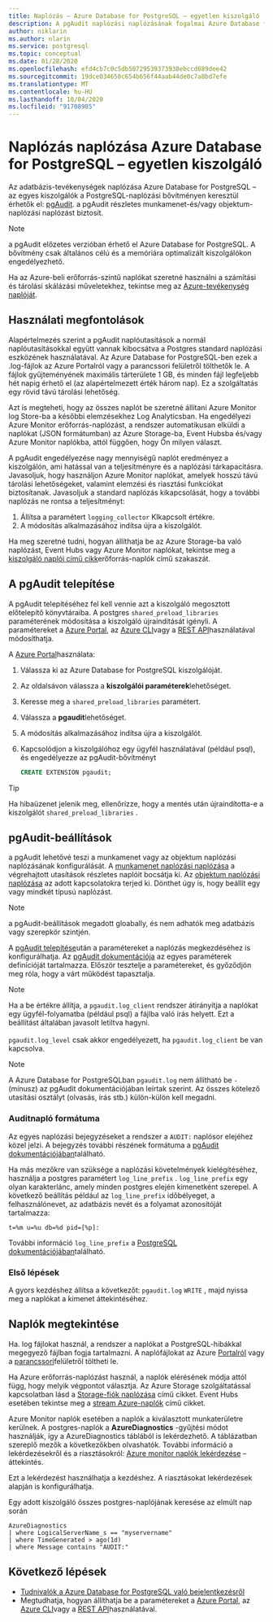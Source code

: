 ```yaml
---
title: Naplózás – Azure Database for PostgreSQL – egyetlen kiszolgáló
description: A pgAudit naplózási naplózásának fogalmai Azure Database for PostgreSQL – egyetlen kiszolgálón.
author: niklarin
ms.author: nlarin
ms.service: postgresql
ms.topic: conceptual
ms.date: 01/28/2020
ms.openlocfilehash: efd4cb7c0c5db50729539373938ebccd689dee42
ms.sourcegitcommit: 19dce034650c654b656f44aab44de0c7a8bd7efe
ms.translationtype: MT
ms.contentlocale: hu-HU
ms.lasthandoff: 10/04/2020
ms.locfileid: "91708985"
---
```

# <a name="audit-logging-in-azure-database-for-postgresql---single-server"></a>Naplózás naplózása Azure Database for PostgreSQL – egyetlen kiszolgáló

Az adatbázis-tevékenységek naplózása Azure Database for PostgreSQL – az egyes kiszolgálók a PostgreSQL-naplózási bővítményen keresztül érhetők el: [pgAudit](https://www.pgaudit.org/). a pgAudit részletes munkamenet-és/vagy objektum-naplózási naplózást biztosít.

> [!NOTE]
> a pgAudit előzetes verzióban érhető el Azure Database for PostgreSQL.
> A bővítmény csak általános célú és a memóriára optimalizált kiszolgálókon engedélyezhető.

Ha az Azure-beli erőforrás-szintű naplókat szeretné használni a számítási és tárolási skálázási műveletekhez, tekintse meg az [Azure-tevékenység naplóját](../azure-monitor/platform/platform-logs-overview.md).

## <a name="usage-considerations"></a>Használati megfontolások
Alapértelmezés szerint a pgAudit naplóutasítások a normál naplóutasításokkal együtt vannak kibocsátva a Postgres standard naplózási eszközének használatával. Az Azure Database for PostgreSQL-ben ezek a .log-fájlok az Azure Portalról vagy a parancssori felületről tölthetők le. A fájlok gyűjteményének maximális tárterülete 1 GB, és minden fájl legfeljebb hét napig érhető el (az alapértelmezett érték három nap). Ez a szolgáltatás egy rövid távú tárolási lehetőség.

Azt is megteheti, hogy az összes naplót be szeretné állítani Azure Monitor log Store-ba a későbbi elemzésekhez Log Analyticsban. Ha engedélyezi Azure Monitor erőforrás-naplózást, a rendszer automatikusan elküldi a naplókat (JSON formátumban) az Azure Storage-ba, Event Hubsba és/vagy Azure Monitor naplókba, attól függően, hogy Ön milyen választ.

A pgAudit engedélyezése nagy mennyiségű naplót eredményez a kiszolgálón, ami hatással van a teljesítményre és a naplózási tárkapacitásra. Javasoljuk, hogy használjon Azure Monitor naplókat, amelyek hosszú távú tárolási lehetőségeket, valamint elemzési és riasztási funkciókat biztosítanak. Javasoljuk a standard naplózás kikapcsolását, hogy a további naplózás ne rontsa a teljesítményt:

   1. Állítsa a paramétert `logging_collector` KIkapcsolt értékre. 
   2. A módosítás alkalmazásához indítsa újra a kiszolgálót.

Ha meg szeretné tudni, hogyan állíthatja be az Azure Storage-ba való naplózást, Event Hubs vagy Azure Monitor naplókat, tekintse meg a [kiszolgáló naplói című cikk](concepts-server-logs.md)erőforrás-naplók című szakaszát.

## <a name="installing-pgaudit"></a>A pgAudit telepítése

A pgAudit telepítéséhez fel kell vennie azt a kiszolgáló megosztott előtelepítő könyvtáraiba. A postgres `shared_preload_libraries` paraméterének módosítása a kiszolgáló újraindítását igényli. A paramétereket a [Azure Portal](howto-configure-server-parameters-using-portal.md), az [Azure CLI](howto-configure-server-parameters-using-cli.md)vagy a [REST API](/rest/api/postgresql/configurations/createorupdate)használatával módosíthatja.

A [Azure Portal](https://portal.azure.com)használata:

   1. Válassza ki az Azure Database for PostgreSQL kiszolgálóját.
   2. Az oldalsávon válassza a **kiszolgálói paraméterek**lehetőséget.
   3. Keresse meg a `shared_preload_libraries` paramétert.
   4. Válassza a **pgaudit**lehetőséget.
   5. A módosítás alkalmazásához indítsa újra a kiszolgálót.

   6. Kapcsolódjon a kiszolgálóhoz egy ügyfél használatával (például psql), és engedélyezze az pgAudit-bővítményt
      ```SQL
      CREATE EXTENSION pgaudit;
      ```

> [!TIP]
> Ha hibaüzenet jelenik meg, ellenőrizze, hogy a mentés után újraindította-e a kiszolgálót `shared_preload_libraries` .

## <a name="pgaudit-settings"></a>pgAudit-beállítások

a pgAudit lehetővé teszi a munkamenet vagy az objektum naplózási naplózásának konfigurálását. A [munkamenet naplózási naplózása](https://github.com/pgaudit/pgaudit/blob/master/README.md#session-audit-logging) a végrehajtott utasítások részletes naplóit bocsátja ki. Az [objektum naplózási naplózása](https://github.com/pgaudit/pgaudit/blob/master/README.md#object-audit-logging) az adott kapcsolatokra terjed ki. Dönthet úgy is, hogy beállít egy vagy mindkét típusú naplózást. 

> [!NOTE]
> a pgAudit-beállítások megadott gloabally, és nem adhatók meg adatbázis vagy szerepkör szintjén.

A [pgAudit telepítése](#installing-pgaudit)után a paramétereket a naplózás megkezdéséhez is konfigurálhatja. Az [pgAudit dokumentációja](https://github.com/pgaudit/pgaudit/blob/master/README.md#settings) az egyes paraméterek definícióját tartalmazza. Először tesztelje a paramétereket, és győződjön meg róla, hogy a várt működést tapasztalja.

> [!NOTE]
> Ha a be értékre állítja, a `pgaudit.log_client` rendszer átirányítja a naplókat egy ügyfél-folyamatba (például psql) a fájlba való írás helyett. Ezt a beállítást általában javasolt letiltva hagyni. <br> <br>
> `pgaudit.log_level` csak akkor engedélyezett, ha `pgaudit.log_client` be van kapcsolva.

> [!NOTE]
> A Azure Database for PostgreSQLban `pgaudit.log` nem állítható be `-` (mínusz) az pgAudit dokumentációjában leírtak szerint. Az összes kötelező utasítási osztályt (olvasás, írás stb.) külön-külön kell megadni.

### <a name="audit-log-format"></a>Auditnapló formátuma
Az egyes naplózási bejegyzéseket a rendszer a `AUDIT:` naplósor elejéhez közel jelzi. A bejegyzés további részének formátuma a [pgAudit dokumentációjában](https://github.com/pgaudit/pgaudit/blob/master/README.md#format)található.

Ha más mezőkre van szüksége a naplózási követelmények kielégítéséhez, használja a postgres paramétert `log_line_prefix` . `log_line_prefix` egy olyan karakterlánc, amely minden postgres elején kimenetként szerepel. A következő beállítás például az `log_line_prefix` időbélyeget, a felhasználónevet, az adatbázis nevét és a folyamat azonosítóját tartalmazza:

```
t=%m u=%u db=%d pid=[%p]:
```

További információ `log_line_prefix` a [PostgreSQL dokumentációjában](https://www.postgresql.org/docs/current/runtime-config-logging.html#GUC-LOG-LINE-PREFIX)található.

### <a name="getting-started"></a>Első lépések
A gyors kezdéshez állítsa a következőt: `pgaudit.log` `WRITE` , majd nyissa meg a naplókat a kimenet áttekintéséhez. 

## <a name="viewing-audit-logs"></a>Naplók megtekintése
Ha. log fájlokat használ, a rendszer a naplókat a PostgreSQL-hibákkal megegyező fájlban fogja tartalmazni. A naplófájlokat az Azure [Portalról](howto-configure-server-logs-in-portal.md) vagy a [parancssori](howto-configure-server-logs-using-cli.md)felületről töltheti le. 

Ha Azure erőforrás-naplózást használ, a naplók elérésének módja attól függ, hogy melyik végpontot választja. Az Azure Storage szolgáltatással kapcsolatban lásd a [Storage-fiók naplózása](../azure-monitor/platform/resource-logs-collect-storage.md) című cikket. Event Hubs esetében tekintse meg a [stream Azure-naplók](../azure-monitor/platform/resource-logs-stream-event-hubs.md) című cikket.

Azure Monitor naplók esetében a naplók a kiválasztott munkaterületre kerülnek. A postgres-naplók a **AzureDiagnostics** -gyűjtési módot használják, így a AzureDiagnostics táblából is lekérdezhető. A táblázatban szereplő mezők a következőkben olvashatók. További információ a lekérdezésekről és a riasztásokról: [Azure monitor naplók lekérdezése](../azure-monitor/log-query/log-query-overview.md) – áttekintés.

Ezt a lekérdezést használhatja a kezdéshez. A riasztásokat lekérdezések alapján is konfigurálhatja.

Egy adott kiszolgáló összes postgres-naplójának keresése az elmúlt nap során
```
AzureDiagnostics
| where LogicalServerName_s == "myservername"
| where TimeGenerated > ago(1d) 
| where Message contains "AUDIT:"
```

## <a name="next-steps"></a>Következő lépések
- [Tudnivalók a Azure Database for PostgreSQL való bejelentkezésről](concepts-server-logs.md)
- Megtudhatja, hogyan állíthatja be a paramétereket a [Azure Portal](howto-configure-server-parameters-using-portal.md), az [Azure CLI](howto-configure-server-parameters-using-cli.md)vagy a [REST API](/rest/api/postgresql/configurations/createorupdate)használatával.
